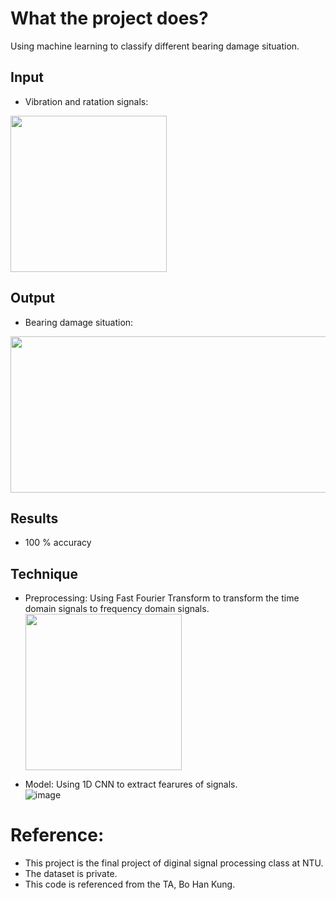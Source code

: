 # What the project does?
Using machine learning to classify different bearing damage situation.
## Input
* Vibration and ratation signals: <br />
<img src = "https://github.com/NTU-Chiu/ML_Projects/assets/91785016/3233511b-c8d7-4de5-9fd1-b64cf437f3e4.png" width = "250" height = "250">

## Output
* Bearing damage situation:  <br />
<img src = "https://github.com/NTU-Chiu/ML_Projects/assets/91785016/b50ab5ea-1e15-41ed-9037-cb3258267bda.png"  width = "750" height = "250">

## Results
* 100 % accuracy
## Technique
* Preprocessing:
  Using Fast Fourier Transform to transform the time domain signals to frequency domain signals. <br />
  <img src = "https://github.com/NTU-Chiu/ML_Projects/assets/91785016/80595607-f10b-4223-982d-ab32cbb9edb.png" width = "250" height = "250">

* Model:
  Using 1D CNN to extract fearures of signals.  <br />
![image](https://github.com/NTU-Chiu/ML_Projects/assets/91785016/a4da5184-2b65-489c-a277-58e3632a534b)

# Reference:
* This project is the final project of diginal signal processing class at NTU.
* The dataset is private.
* This code is referenced from the TA, Bo Han Kung.


